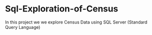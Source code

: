 # Sql-Exploration-of-Census
In this project we we explore Census Data using SQL Server  (Standard Query Language)
